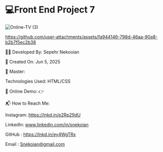# 💻Front End Project 7 

![Online-TV (3)](https://github.com/user-attachments/assets/bab8b4d3-e207-4e3b-ad31-18baeb586b7d)

https://github.com/user-attachments/assets/fa944146-798d-46aa-90a8-b2b7f5ec2b38

👨‍💻 Developed By: Sepehr Nekooian

📅 Created On: Jun 5, 2025

🔧 Master: 

   Technologies Used: HTML/CSS
   
🔗 Online Demo:
👉 

📬 How to Reach Me:

Instagram: https://lnkd.in/e2Rp29dU 

LinkedIn: www.linkedin.com/in/snekoian

GitHub : https://lnkd.in/ey4WgTRx

Email : Snekoian@gmail.com
